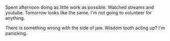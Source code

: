 Spent afternoon doing as little work as possible. Watched streams and youtube. Tomorrow looks like the same. I'm not going to volunteer for anything.

There is something wrong with the side of jaw. Wisdom tooth acting up? I'm panicking.
